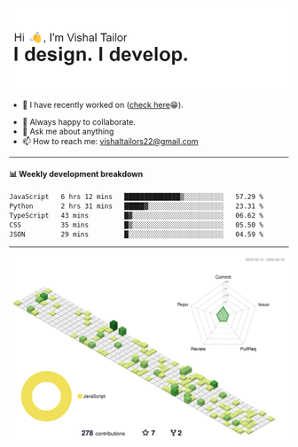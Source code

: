 ![Hi, I'm Vishal Tailor. I design. I develop.](https://github.com/vishaltailors/vishaltailors/blob/main/header.png?raw=true)

- 🔭 I have recently worked on ([check here](https://vishaltailor.com)😁).
<!-- - 🎦 Currently watching: JavaScript: The Hard Parts By Will Sentance. -->
- 👯 Always happy to collaborate.
- 💬 Ask me about anything
- 📫 How to reach me: <a href="mailto:vishaltailors22@gmail.com">vishaltailors22@gmail.com</a>

<hr /> 
<h4>📊 Weekly development breakdown</h4>
<!--START_SECTION:waka-->

```txt
JavaScript   6 hrs 12 mins   ██████████████▒░░░░░░░░░░   57.29 %
Python       2 hrs 31 mins   █████▓░░░░░░░░░░░░░░░░░░░   23.31 %
TypeScript   43 mins         █▓░░░░░░░░░░░░░░░░░░░░░░░   06.62 %
CSS          35 mins         █▒░░░░░░░░░░░░░░░░░░░░░░░   05.50 %
JSON         29 mins         █░░░░░░░░░░░░░░░░░░░░░░░░   04.59 %
```

<!--END_SECTION:waka-->
<hr /> 

![](./profile-3d-contrib/profile-green-animate.svg)
